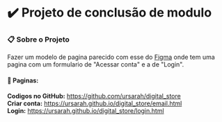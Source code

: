 # ✔️ Projeto de conclusão de modulo


### 📋 Sobre o Projeto
Fazer um modelo de pagina parecido com esse do [Figma](https://www.figma.com/file/cfb4F7ZXMFQmvmTn3PKI4z/DRIP-STORE---DIGITAL-COLLEGE?node-id=474%3A841&t=XlrZaUMuciuNmEk5-0) onde tem uma pagina com um formulario de "Acessar conta" e a de "Login".

#### 📖 Paginas:
**Codigos no GitHub:** <https://github.com/ursarah/digital_store> <br>
**Criar conta:** <https://ursarah.github.io/digital_store/email.html>
<br>**Login:** <https://ursarah.github.io/digital_store/login.html>
